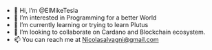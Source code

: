 - 👋 Hi, I’m @ElMikeTesla
- 👀 I’m interested in Programming for a better World
- 🌱 I’m currently learning or trying to learn Plutus
- 💞️ I’m looking to collaborate on Cardano and Blockchain ecosystem. 
- 📫 You can reach me at Nicolasalvagni@gmail.com

<!---
ElMikeTesla/ElMikeTesla is a ✨ special ✨ repository because its `README.md` (this file) appears on your GitHub profile.
You can click the Preview link to take a look at your changes.
--->
